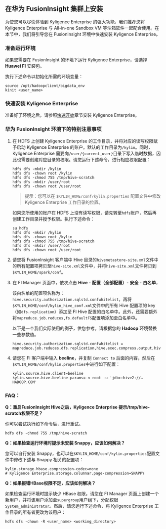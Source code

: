 ## 在华为 FusionInsight 集群上安装

为使您可以尽快体验到 Kyligence Enterprise 的强大功能，我们推荐您将 Kyligence Enterprise 与 All-in-one Sandbox VM 等沙箱软件一起配合使用。在本节中，我们将引导您在 FusionInsight 环境中快速安装 Kyligence Enterprise。

### 准备运行环境

如果您需要在 FusionInsight 的环境下运行 Kyligence Enterprise，请选择 **Huawei FI** 安装包。

执行下述命令以初始化所需的环境变量：

```shell
source /opt/hadoopclient/bigdata_env
kinit <user_name>
```

### 快速安装 Kyligence Enterprise

准备好了环境之后，请参照[快速开始](../../quickstart/README.md)章节安装 Kyligence Enterprise。

### 华为 FusionInsight 环境下的特别注意事项

1. 在 HDFS 上创建 Kyligence Enterprise 的工作目录，并将对应的读写权限赋予启动 Kyligence Enterprise 的账户。默认的工作目录为`/kylin`。同时，Kyligence Enterprise 需要向`/user/{current_user}`目录下写入临时数据，因此也需要创建对应目录的权限。请您运行下述命令，进行相应权限配置：

   ```shell
   hdfs dfs -mkdir /kylin
   hdfs dfs -chown root /kylin
   hdfs dfs -chmod 755 /tmp/hive-scratch
   hdfs dfs -mkdir /user/root
   hdfs dfs -chown root /user/root
   ```

   > 提示：您可以在 `$KYLIN_HOME/conf/kylin.properties` 配置文件中修改 Kyligence Enterprise 工作目录的位置。

   如果您所使用的账户在 HDFS 上没有读写权限，请先转至`hdfs`账户，然后再创建工作目录并授予权限。执行下述命令：

   ```shell
   su hdfs
   hdfs dfs -mkdir /kylin
   hdfs dfs -chown root /kylin
   hdfs dfs -chmod 755 /tmp/hive-scratch
   hdfs dfs -mkdir /user/root
   hdfs dfs -chown root /user/root
   ```

2. 请您将 FusionInsight 客户端中 Hive 目录的`hivemetastore-site.xml`文件中的所有配置项拷贝至`hive-site.xml`文件中，并将`hive-site.xml`文件拷贝到 `$KYLIN_HOME/spark/conf`。

3. 在 FI Manager 页面中，依次点击 **Hive** - **配置（全部配置）**- **安全** - **白名单**，

   该白名单的配置项名称为：`hive.security.authorization.sqlstd.confwhitelist`，再将`$KYLIN_HOME/conf/kylin_hive_conf.xml`文件中的所有 Hive 配置项的 key（如`dfs.replication`）添加至 FI Hive 配置的白名单中。此外，还需要额外将`mapreduce.job.reduces,fs.defaultFS`配置项添加至白名单中。

   以下是一个我们实际使用的例子，供您参考。请根据您的 **Hadoop** 环境替换一些参数值。

   ```properties
   hive.security.authorization.sqlstd.confwhitelist = mapreduce.job.reduces,dfs.replication,hive.exec.compress.output,hive.auto.convert.join,hive.auto.convert.join.noconditionaltask,hive.auto.convert.join.noconditionaltask.size,mapreduce.map.output.compress.codec,mapreduce.output.fileoutputformat.compress.codec,mapreduce.output.fileoutputformat.compress.type,mapreduce.job.split.metainfo.maxsize,hive.stats.autogather,hive.merge.mapfiles,hive.merge.mapredfiles,mapreduce.job.reduces,fs.defaultFS
   ```

4. 请您在 FI 客户端中输入 **beeline**，并复制 `Connect to` 后面的内容，然后在`$KYLIN_HOME/conf/kylin.properties`中进行如下配置：

   ```properties
   kylin.source.hive.client=beeline
   kylin.source.hive.beeline-params=-n root -u 'jdbc:hive2://…HADOOP.COM'
   ```


### FAQ：
**Q：重启FusionInsight Hive之后，Kyligence Enterprise 提示/tmp/hive-scratch权限不足？**

你可以尝试执行如下命令后，进行重试。

```Shell
hdfs dfs -chmod 755 /tmp/hive-scratch
```

**Q：如果检查运行环境时提示未安装 Snappy，应该如何解决？**

您可以自行安装 Snappy，也可以在`$KYLIN_HOME/conf/kylin.properties`配置文件中修改下述与 Snappy 相关的配置项：

```properties
kylin.storage.hbase.compression-codec=none
# Kyligence Enterprise.storage.columnar.page-compression=SNAPPY
```

**Q：如果报错HBase权限不足，应该如何解决？**

如果检查运行环境时提示缺少 HBase 权限，请您在 FI Manager 页面上创建一个新用户，并将该用户添加至`supergroup`用户组下，分配权限`System_administrator`。然后，请您运行下述命令，将 Kyligence Enterprise 工作目录的所有者更改为该用户：

```shell
hdfs dfs -chown -R <user_name> <working_directory>
```